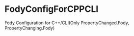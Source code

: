 # FodyConfigForCPPCLI
Fody Configuration for C++/CLI(Only PropertyChanged.Fody, PropertyChanging.Fody)

